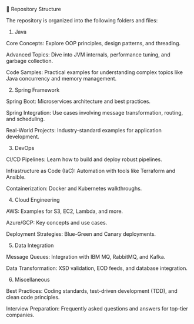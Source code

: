 📁 Repository Structure

The repository is organized into the following folders and files:

1. Java

Core Concepts: Explore OOP principles, design patterns, and threading.

Advanced Topics: Dive into JVM internals, performance tuning, and garbage collection.

Code Samples: Practical examples for understanding complex topics like Java concurrency and memory management.

2. Spring Framework

Spring Boot: Microservices architecture and best practices.

Spring Integration: Use cases involving message transformation, routing, and scheduling.

Real-World Projects: Industry-standard examples for application development.

3. DevOps

CI/CD Pipelines: Learn how to build and deploy robust pipelines.

Infrastructure as Code (IaC): Automation with tools like Terraform and Ansible.

Containerization: Docker and Kubernetes walkthroughs.

4. Cloud Engineering

AWS: Examples for S3, EC2, Lambda, and more.

Azure/GCP: Key concepts and use cases.

Deployment Strategies: Blue-Green and Canary deployments.

5. Data Integration

Message Queues: Integration with IBM MQ, RabbitMQ, and Kafka.

Data Transformation: XSD validation, EOD feeds, and database integration.

6. Miscellaneous

Best Practices: Coding standards, test-driven development (TDD), and clean code principles.

Interview Preparation: Frequently asked questions and answers for top-tier companies.

